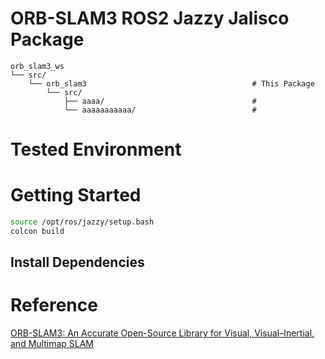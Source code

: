 # ORB-SLAM3 ROS2 Jazzy Jalisco Package

    orb_slam3_ws
    └── src/
        └── orb_slam3                                     # This Package
            └── src/
                ├── aaaa/                                 #
                └── aaaaaaaaaaa/                          #

# Tested Environment

# Getting Started

```bash
source /opt/ros/jazzy/setup.bash
colcon build
```

## Install Dependencies

# Reference

[ORB-SLAM3: An Accurate Open-Source Library for Visual, Visual–Inertial, and Multimap SLAM](https://ieeexplore.ieee.org/stamp/stamp.jsp?tp=&arnumber=9440682)
